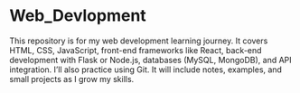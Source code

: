 # Web_Devlopment
This repository is for my web development learning journey. It covers HTML, CSS, JavaScript, front-end frameworks like React, back-end development with Flask or Node.js, databases (MySQL, MongoDB), and API integration. I’ll also practice using Git. It will include notes, examples, and small projects as I grow my skills.
